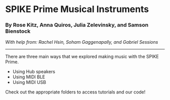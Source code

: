 # SPIKE Prime Musical Instruments
### By Rose Kitz, Anna Quiros, Julia Zelevinsky, and Samson Bienstock
*With help from: Rachel Hsin, Soham Gaggenapally, and Gabriel Sessions*

<hr>

There are three main ways that we explored making music with the SPIKE Prime. 
* Using Hub speakers
* Using MIDI BLE
* Using MIDI USB

Check out the appropriate folders to access tutorials and our code! 
